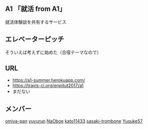 ## A1 「就活 from A1」
就活体験談を共有するサービス
## エレベーターピッチ
そういえば考えずに始めた（合宿テーマなので）
## URL
* https://a1-summer.herokuapp.com/
* https://travis-ci.org/enpitut2017/a1
* まだない
## メンバー
[omiya-pan](https://github.com/omiya-pan) [yuyurun](https://github.com/yuyurun) [NaOboe](https://github.com/NaOboe) [kato11433](https://github.com/kato11433) [sasaki-trombone](https://github.com/sasaki-trombone) [Yusuke57](https://github.com/Yusuke57)
